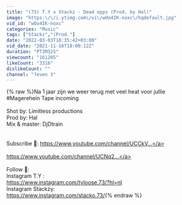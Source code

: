 ```yaml
---
title: "(73) T.Y x Stackz - Dead opps (Prod. by Hal)"
image: "https:\/\/i.ytimg.com\/vi\/wOo4IK-noxc\/hqdefault.jpg"
vid_id: "wOo4IK-noxc"
categories: "Music"
tags: ["Stackz","(Prod."]
date: "2022-03-03T18:35:42+03:00"
vid_date: "2021-11-16T18:00:12Z"
duration: "PT2M32S"
viewcount: "161285"
likeCount: "3316"
dislikeCount: ""
channel: "7even 3"
---
```

{% raw %}Na 1 jaar zijn we weer terug met veel heat voor jullie #Magerehein Tape incoming<br /><br />Shot by: Limitless productions<br />Prod by: Hal<br />Mix &amp; master: DjDtrain<br /><br /><br />Subscribe 🚨: <a rel="nofollow" target="blank" href="https://www.youtube.com/channel/UCCkV...">https://www.youtube.com/channel/UCCkV...</a><br /><br /><a rel="nofollow" target="blank" href="https://www.youtube.com/channel/UCNq2...">https://www.youtube.com/channel/UCNq2...</a><br /><br />Follow 📲: <br />Instagram T.Y : <br /><a rel="nofollow" target="blank" href="https://www.instagram.com/tyloose.73/?hl=nl">https://www.instagram.com/tyloose.73/?hl=nl</a><br />Instagram Stackzy: <br /><a rel="nofollow" target="blank" href="https://www.instagram.com/stacko.73/">https://www.instagram.com/stacko.73/</a>{% endraw %}
